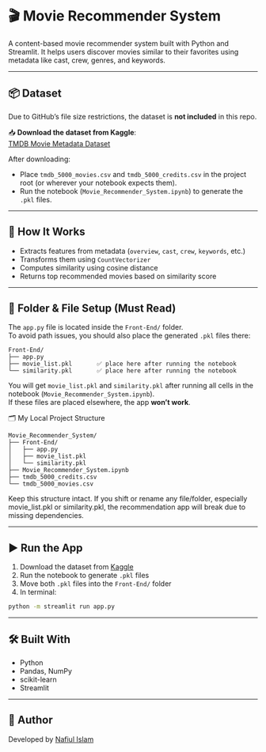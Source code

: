 # 🎬 Movie Recommender System

A content-based movie recommender system built with Python and Streamlit. It helps users discover movies similar to their favorites using metadata like cast, crew, genres, and keywords.

---

## 📦 Dataset

Due to GitHub’s file size restrictions, the dataset is **not included** in this repo.

📥 **Download the dataset from Kaggle**:  
[TMDB Movie Metadata Dataset](https://www.kaggle.com/datasets/tmdb/tmdb-movie-metadata)

After downloading:
- Place `tmdb_5000_movies.csv` and `tmdb_5000_credits.csv` in the project root (or wherever your notebook expects them).
- Run the notebook (`Movie_Recommender_System.ipynb`) to generate the `.pkl` files.

---

## 🧠 How It Works

- Extracts features from metadata (`overview`, `cast`, `crew`, `keywords`, etc.)
- Transforms them using `CountVectorizer`
- Computes similarity using cosine distance
- Returns top recommended movies based on similarity score

---

## 📁 Folder & File Setup (Must Read)

The `app.py` file is located inside the `Front-End/` folder.  
To avoid path issues, you should also place the generated `.pkl` files there:

```
Front-End/
├── app.py
├── movie_list.pkl       ✅ place here after running the notebook
└── similarity.pkl       ✅ place here after running the notebook
```

You will get `movie_list.pkl` and `similarity.pkl` after running all cells in the notebook (`Movie_Recommender_System.ipynb`).  
If these files are placed elsewhere, the app **won’t work**.

🗂️ My Local Project Structure

```
Movie_Recommender_System/
├── Front-End/
│   ├── app.py
│   ├── movie_list.pkl
│   └── similarity.pkl
├── Movie_Recommender_System.ipynb
├── tmdb_5000_credits.csv
└── tmdb_5000_movies.csv
```

Keep this structure intact. If you shift or rename any file/folder, especially movie_list.pkl or similarity.pkl, the recommendation app will break due to missing dependencies.

---

## ▶️ Run the App

1. Download the dataset from [Kaggle](https://www.kaggle.com/datasets/tmdb/tmdb-movie-metadata)  
2. Run the notebook to generate `.pkl` files  
3. Move both `.pkl` files into the `Front-End/` folder  
4. In terminal:

```bash
python -m streamlit run app.py

```

---

## 🛠️ Built With

- Python
- Pandas, NumPy
- scikit-learn
- Streamlit

---

## 👤 Author

Developed by [Nafiul Islam](https://github.com/nafiul707)


